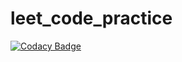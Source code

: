 # leet_code_practice
[![Codacy Badge](https://api.codacy.com/project/badge/Grade/da9ab9542fd648cea3fbeb7273f883a3)](https://app.codacy.com/gh/Qazzquimby/leet_code_practice?utm_source=github.com&utm_medium=referral&utm_content=Qazzquimby/leet_code_practice&utm_campaign=Badge_Grade)